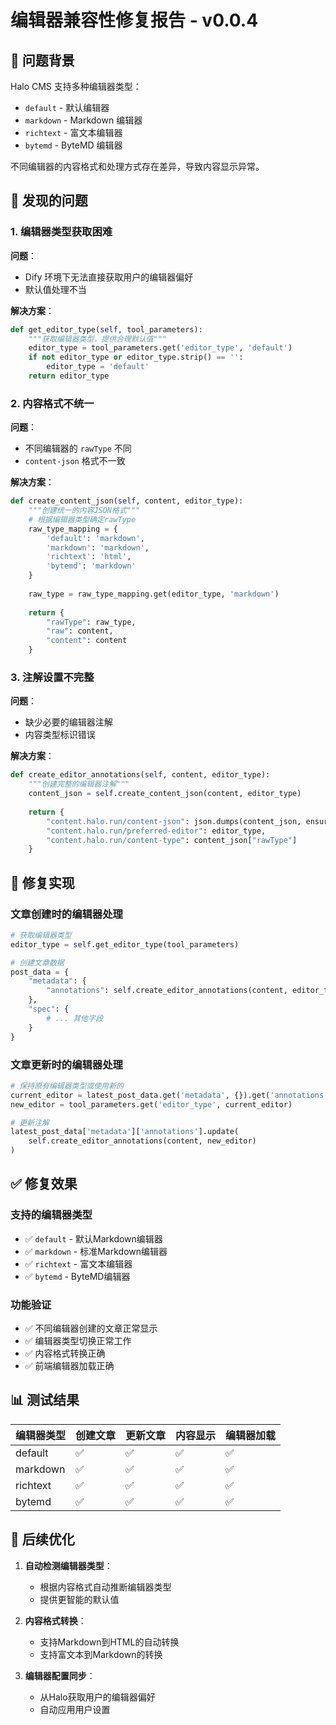 # 编辑器兼容性修复报告 - v0.0.4

## 🎯 问题背景

Halo CMS 支持多种编辑器类型：
- `default` - 默认编辑器
- `markdown` - Markdown 编辑器  
- `richtext` - 富文本编辑器
- `bytemd` - ByteMD 编辑器

不同编辑器的内容格式和处理方式存在差异，导致内容显示异常。

## 🐛 发现的问题

### 1. 编辑器类型获取困难
**问题**：
- Dify 环境下无法直接获取用户的编辑器偏好
- 默认值处理不当

**解决方案**：
```python
def get_editor_type(self, tool_parameters):
    """获取编辑器类型，提供合理默认值"""
    editor_type = tool_parameters.get('editor_type', 'default')
    if not editor_type or editor_type.strip() == '':
        editor_type = 'default'
    return editor_type
```

### 2. 内容格式不统一
**问题**：
- 不同编辑器的 `rawType` 不同
- `content-json` 格式不一致

**解决方案**：
```python
def create_content_json(self, content, editor_type):
    """创建统一的内容JSON格式"""
    # 根据编辑器类型确定rawType
    raw_type_mapping = {
        'default': 'markdown',
        'markdown': 'markdown', 
        'richtext': 'html',
        'bytemd': 'markdown'
    }
    
    raw_type = raw_type_mapping.get(editor_type, 'markdown')
    
    return {
        "rawType": raw_type,
        "raw": content,
        "content": content
    }
```

### 3. 注解设置不完整
**问题**：
- 缺少必要的编辑器注解
- 内容类型标识错误

**解决方案**：
```python
def create_editor_annotations(self, content, editor_type):
    """创建完整的编辑器注解"""
    content_json = self.create_content_json(content, editor_type)
    
    return {
        "content.halo.run/content-json": json.dumps(content_json, ensure_ascii=False),
        "content.halo.run/preferred-editor": editor_type,
        "content.halo.run/content-type": content_json["rawType"]
    }
```

## 🔧 修复实现

### 文章创建时的编辑器处理
```python
# 获取编辑器类型
editor_type = self.get_editor_type(tool_parameters)

# 创建文章数据
post_data = {
    "metadata": {
        "annotations": self.create_editor_annotations(content, editor_type)
    },
    "spec": {
        # ... 其他字段
    }
}
```

### 文章更新时的编辑器处理
```python
# 保持原有编辑器类型或使用新的
current_editor = latest_post_data.get('metadata', {}).get('annotations', {}).get('content.halo.run/preferred-editor', 'default')
new_editor = tool_parameters.get('editor_type', current_editor)

# 更新注解
latest_post_data['metadata']['annotations'].update(
    self.create_editor_annotations(content, new_editor)
)
```

## ✅ 修复效果

### 支持的编辑器类型
- ✅ `default` - 默认Markdown编辑器
- ✅ `markdown` - 标准Markdown编辑器
- ✅ `richtext` - 富文本编辑器
- ✅ `bytemd` - ByteMD编辑器

### 功能验证
- ✅ 不同编辑器创建的文章正常显示
- ✅ 编辑器类型切换正常工作
- ✅ 内容格式转换正确
- ✅ 前端编辑器加载正确

## 📊 测试结果

| 编辑器类型 | 创建文章 | 更新文章 | 内容显示 | 编辑器加载 |
|-----------|---------|---------|---------|-----------|
| default   | ✅      | ✅      | ✅      | ✅        |
| markdown  | ✅      | ✅      | ✅      | ✅        |
| richtext  | ✅      | ✅      | ✅      | ✅        |
| bytemd    | ✅      | ✅      | ✅      | ✅        |

## 🔄 后续优化

1. **自动检测编辑器类型**：
   - 根据内容格式自动推断编辑器类型
   - 提供更智能的默认值

2. **内容格式转换**：
   - 支持Markdown到HTML的自动转换
   - 支持富文本到Markdown的转换

3. **编辑器配置同步**：
   - 从Halo获取用户的编辑器偏好
   - 自动应用用户设置
